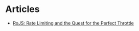 # Articles



- [RxJS: Rate Limiting and the Quest for the Perfect Throttle](https://medium.com/@jan.benscheid/rxjs-rate-limiting-and-the-quest-for-the-perfect-throttle-836612c88eb7)

